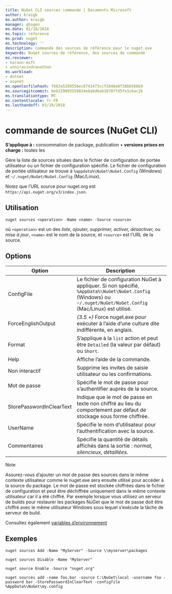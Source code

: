 ```yaml
---
title: NuGet CLI sources commande | Documents Microsoft
author: kraigb
ms.author: kraigb
manager: ghogen
ms.date: 01/18/2018
ms.topic: reference
ms.prod: nuget
ms.technology: ''
description: Commande des sources de référence pour le nuget.exe
keywords: NuGet sources de référence, des sources de commande
ms.reviewer:
- karann-msft
- unniravindranathan
ms.workload:
- dotnet
- aspnet
ms.openlocfilehash: f682a5209556ec6741473ccf2648e8f38bb568b9
ms.sourcegitcommit: beb229893559824e8abd6ab16707fd5fe1c6ac26
ms.translationtype: MT
ms.contentlocale: fr-FR
ms.lasthandoff: 03/28/2018
---
```

# <a name="sources-command-nuget-cli"></a>commande de sources (NuGet CLI)

**S’applique à :** consommation de package, publication &bullet; **versions prises en charge :** toutes les

Gère la liste de sources situées dans le fichier de configuration de portée utilisateur ou un fichier de configuration spécifié. Le fichier de configuration de portée utilisateur se trouve à `%appdata%\NuGet\NuGet.Config` (Windows) et `~/.nuget/NuGet/NuGet.Config` (Mac/Linux).

Notez que l’URL source pour nuget.org est `https://api.nuget.org/v3/index.json`.

## <a name="usage"></a>Utilisation

```cli
nuget sources <operation> -Name <name> -Source <source>
```

où `<operation>` est un des *liste, ajouter, supprimer, activer, désactiver,* ou *mise à jour*, `<name>` est le nom de la source, et `<source>` est l’URL de la source.

## <a name="options"></a>Options

| Option | Description |
| --- | --- |
| ConfigFile | Le fichier de configuration NuGet à appliquer. Si non spécifié, `%AppData%\NuGet\NuGet.Config` (Windows) ou `~/.nuget/NuGet/NuGet.Config` (Mac/Linux) est utilisé.|
| ForceEnglishOutput | *(3.5 +)*  Force nuget.exe pour exécuter à l’aide d’une culture dite indifférente, en anglais. |
| Format | S’applique à la `list` action et peut être `Detailed` (la valeur par défaut) ou `Short`. |
| Help | Affiche l’aide de la commande. |
| Non interactif | Supprime les invites de saisie utilisateur ou les confirmations. |
| Mot de passe | Spécifie le mot de passe pour s’authentifier auprès de la source. |
| StorePasswordInClearText | Indique que le mot de passe en texte non chiffré au lieu du comportement par défaut de stockage sous forme chiffrée. |
| UserName | Spécifie le nom d’utilisateur pour l’authentification avec la source. |
| Commentaires | Spécifie la quantité de détails affichés dans la sortie : *normal*, *silencieux*, *détaillées*. |

> [!Note]
> Assurez-vous d’ajouter un mot de passe des sources dans le même contexte utilisateur comme le nuget.exe sera ensuite utilisé pour accéder à la source du package. Le mot de passe est stockée chiffrées dans le fichier de configuration et peut être déchiffrée uniquement dans le même contexte utilisateur car il a été chiffré. Par exemple lorsque vous utilisez un serveur de builds pour restaurer les packages NuGet que le mot de passe doit être chiffré avec le même utilisateur Windows sous lequel s’exécute la tâche de serveur de build.

Consultez également [variables d’environnement](cli-ref-environment-variables.md)

## <a name="examples"></a>Exemples

```cli
nuget sources Add -Name "MyServer" -Source \\myserver\packages

nuget sources Disable -Name "MyServer"

nuget source Enable -Source "nuget.org"

nuget sources add -name foo.bar -source C:\NuGet\local -username foo -password bar -StorePasswordInClearText -configfile %AppData%\NuGet\my.config
```
